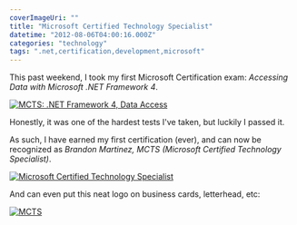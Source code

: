 ```yaml
---
coverImageUri: ""
title: "Microsoft Certified Technology Specialist"
datetime: "2012-08-06T04:00:16.000Z"
categories: "technology"
tags: ".net,certification,development,microsoft"
---
```


This past weekend, I took my first Microsoft Certification exam: _Accessing Data with Microsoft .NET Framework 4_.

[![](http://assets.brandonmartinez.com/brandonmartinez/2012/08/MSNET4DataAccess-575x443.png "MCTS: .NET Framework 4, Data Access")](http://assets.brandonmartinez.com/brandonmartinez/2012/08/MSNET4DataAccess.png)

Honestly, it was one of the hardest tests I've taken, but luckily I passed it.

As such, I have earned my first certification (ever), and can now be recognized as _Brandon Martinez, MCTS (Microsoft Certified Technology Specialist)_.

[![](http://assets.brandonmartinez.com/brandonmartinez/2012/08/MSMCTS-575x443.png "Microsoft Certified Technology Specialist")](http://assets.brandonmartinez.com/brandonmartinez/2012/08/MSMCTS.png)

And can even put this neat logo on business cards, letterhead, etc:

[![](http://assets.brandonmartinez.com/brandonmartinez/2012/08/MCTSrgb.png "MCTS")](http://assets.brandonmartinez.com/brandonmartinez/2012/08/MCTSrgb.png)
